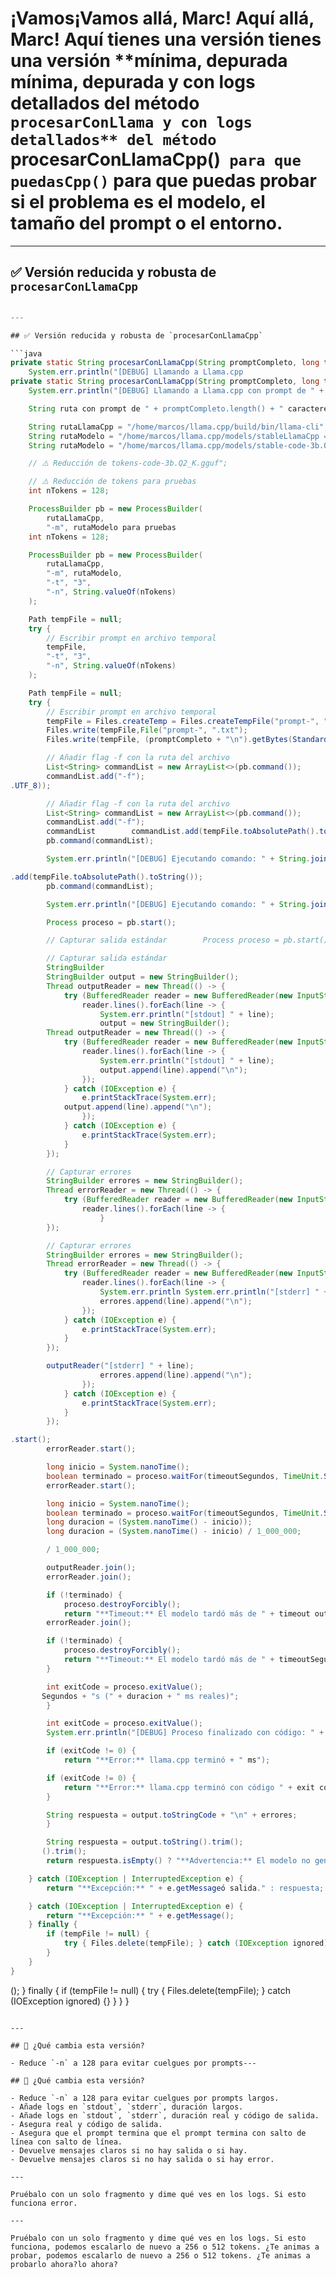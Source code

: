 # ¡Vamos¡Vamos allá, Marc! Aquí allá, Marc! Aquí tienes una versión tienes una versión **mínima, depurada **mínima, depurada y con logs detallados** del método `procesarConLlama y con logs detallados** del método `procesarConLlamaCpp()` para que puedasCpp()` para que puedas probar si el problema es el modelo, el tamaño del prompt o el entorno.

---

## ✅ Versión reducida y robusta de `procesarConLlamaCpp`

```java probar si el problema es el modelo, el tamaño del prompt o el entorno.

---

## ✅ Versión reducida y robusta de `procesarConLlamaCpp`

```java
private static String procesarConLlamaCpp(String promptCompleto, long timeoutSegundos) {
    System.err.println("[DEBUG] Llamando a Llama.cpp
private static String procesarConLlamaCpp(String promptCompleto, long timeoutSegundos) {
    System.err.println("[DEBUG] Llamando a Llama.cpp con prompt de " + promptCompleto.length() + " caracteres");

    String ruta con prompt de " + promptCompleto.length() + " caracteres");

    String rutaLlamaCpp = "/home/marcos/llama.cpp/build/bin/llama-cli";
    String rutaModelo = "/home/marcos/llama.cpp/models/stableLlamaCpp = "/home/marcos/llama.cpp/build/bin/llama-cli";
    String rutaModelo = "/home/marcos/llama.cpp/models/stable-code-3b.Q2_K.gguf";

    // ⚠️ Reducción de tokens-code-3b.Q2_K.gguf";

    // ⚠️ Reducción de tokens para pruebas
    int nTokens = 128;

    ProcessBuilder pb = new ProcessBuilder(
        rutaLlamaCpp,
        "-m", rutaModelo para pruebas
    int nTokens = 128;

    ProcessBuilder pb = new ProcessBuilder(
        rutaLlamaCpp,
        "-m", rutaModelo,
        "-t", "3",
        "-n", String.valueOf(nTokens)
    );

    Path tempFile = null;
    try {
        // Escribir prompt en archivo temporal
        tempFile,
        "-t", "3",
        "-n", String.valueOf(nTokens)
    );

    Path tempFile = null;
    try {
        // Escribir prompt en archivo temporal
        tempFile = Files.createTemp = Files.createTempFile("prompt-", ".txt");
        Files.write(tempFile,File("prompt-", ".txt");
        Files.write(tempFile, (promptCompleto + "\n").getBytes(StandardCharsets (promptCompleto + "\n").getBytes(StandardCharsets.UTF_8));

        // Añadir flag -f con la ruta del archivo
        List<String> commandList = new ArrayList<>(pb.command());
        commandList.add("-f");
.UTF_8));

        // Añadir flag -f con la ruta del archivo
        List<String> commandList = new ArrayList<>(pb.command());
        commandList.add("-f");
        commandList        commandList.add(tempFile.toAbsolutePath().toString());
        pb.command(commandList);

        System.err.println("[DEBUG] Ejecutando comando: " + String.join(" ", pb.command()));

.add(tempFile.toAbsolutePath().toString());
        pb.command(commandList);

        System.err.println("[DEBUG] Ejecutando comando: " + String.join(" ", pb.command()));

        Process proceso = pb.start();

        // Capturar salida estándar        Process proceso = pb.start();

        // Capturar salida estándar
        StringBuilder
        StringBuilder output = new StringBuilder();
        Thread outputReader = new Thread(() -> {
            try (BufferedReader reader = new BufferedReader(new InputStreamReader(proceso.getInputStream(), StandardCharsets.UTF_8))) {
                reader.lines().forEach(line -> {
                    System.err.println("[stdout] " + line);
                    output = new StringBuilder();
        Thread outputReader = new Thread(() -> {
            try (BufferedReader reader = new BufferedReader(new InputStreamReader(proceso.getInputStream(), StandardCharsets.UTF_8))) {
                reader.lines().forEach(line -> {
                    System.err.println("[stdout] " + line);
                    output.append(line).append("\n");
                });
            } catch (IOException e) {
                e.printStackTrace(System.err);
            output.append(line).append("\n");
                });
            } catch (IOException e) {
                e.printStackTrace(System.err);
            }
        });

        // Capturar errores
        StringBuilder errores = new StringBuilder();
        Thread errorReader = new Thread(() -> {
            try (BufferedReader reader = new BufferedReader(new InputStreamReader(proceso.getErrorStream(), StandardCharsets.UTF_8))) {
                reader.lines().forEach(line -> {
                    }
        });

        // Capturar errores
        StringBuilder errores = new StringBuilder();
        Thread errorReader = new Thread(() -> {
            try (BufferedReader reader = new BufferedReader(new InputStreamReader(proceso.getErrorStream(), StandardCharsets.UTF_8))) {
                reader.lines().forEach(line -> {
                    System.err.println System.err.println("[stderr] " + line);
                    errores.append(line).append("\n");
                });
            } catch (IOException e) {
                e.printStackTrace(System.err);
            }
        });

        outputReader("[stderr] " + line);
                    errores.append(line).append("\n");
                });
            } catch (IOException e) {
                e.printStackTrace(System.err);
            }
        });

.start();
        errorReader.start();

        long inicio = System.nanoTime();
        boolean terminado = proceso.waitFor(timeoutSegundos, TimeUnit.SECONDS        outputReader.start();
        errorReader.start();

        long inicio = System.nanoTime();
        boolean terminado = proceso.waitFor(timeoutSegundos, TimeUnit.SECONDS);
        long duracion = (System.nanoTime() - inicio));
        long duracion = (System.nanoTime() - inicio) / 1_000_000;

        / 1_000_000;

        outputReader.join();
        errorReader.join();

        if (!terminado) {
            proceso.destroyForcibly();
            return "**Timeout:** El modelo tardó más de " + timeout outputReader.join();
        errorReader.join();

        if (!terminado) {
            proceso.destroyForcibly();
            return "**Timeout:** El modelo tardó más de " + timeoutSegundos + "s (" + duracion + " ms reales)";
        }

        int exitCode = proceso.exitValue();
       Segundos + "s (" + duracion + " ms reales)";
        }

        int exitCode = proceso.exitValue();
        System.err.println("[DEBUG] Proceso finalizado con código: " + exitCode + " en " + duracion System.err.println("[DEBUG] Proceso finalizado con código: " + exitCode + " en " + duracion + " ms");

        if (exitCode != 0) {
            return "**Error:** llama.cpp terminó + " ms");

        if (exitCode != 0) {
            return "**Error:** llama.cpp terminó con código " + exit con código " + exitCode + "\n" + errores;
        }

        String respuesta = output.toStringCode + "\n" + errores;
        }

        String respuesta = output.toString().trim();
       ().trim();
        return respuesta.isEmpty() ? "**Advertencia:** El modelo no gener return respuesta.isEmpty() ? "**Advertencia:** El modelo no generó salida." : respuesta;

    } catch (IOException | InterruptedException e) {
        return "**Excepción:** " + e.getMessageó salida." : respuesta;

    } catch (IOException | InterruptedException e) {
        return "**Excepción:** " + e.getMessage();
    } finally {
        if (tempFile != null) {
            try { Files.delete(tempFile); } catch (IOException ignored) {}
        }
    }
}
```

();
    } finally {
        if (tempFile != null) {
            try { Files.delete(tempFile); } catch (IOException ignored) {}
        }
    }
}
```

---

## 🧪 ¿Qué cambia esta versión?

- Reduce `-n` a 128 para evitar cuelgues por prompts---

## 🧪 ¿Qué cambia esta versión?

- Reduce `-n` a 128 para evitar cuelgues por prompts largos.
- Añade logs en `stdout`, `stderr`, duración largos.
- Añade logs en `stdout`, `stderr`, duración real y código de salida.
- Asegura real y código de salida.
- Asegura que el prompt termina que el prompt termina con salto de línea con salto de línea.
- Devuelve mensajes claros si no hay salida o si hay.
- Devuelve mensajes claros si no hay salida o si hay error.

---

Pruébalo con un solo fragmento y dime qué ves en los logs. Si esto funciona error.

---

Pruébalo con un solo fragmento y dime qué ves en los logs. Si esto funciona, podemos escalarlo de nuevo a 256 o 512 tokens. ¿Te animas a probar, podemos escalarlo de nuevo a 256 o 512 tokens. ¿Te animas a probarlo ahora?lo ahora?
